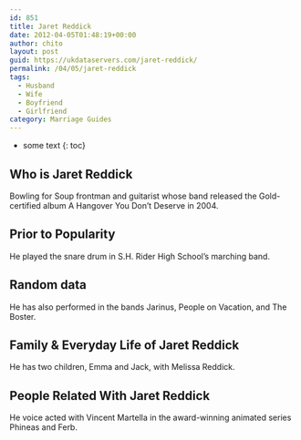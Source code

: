 ```yaml
---
id: 851
title: Jaret Reddick
date: 2012-04-05T01:48:19+00:00
author: chito
layout: post
guid: https://ukdataservers.com/jaret-reddick/
permalink: /04/05/jaret-reddick
tags:
  - Husband
  - Wife
  - Boyfriend
  - Girlfriend
category: Marriage Guides
---
```


* some text
{: toc}


## Who is  Jaret Reddick
                  
                  
                  
Bowling for Soup frontman and guitarist whose band released the Gold-certified album A Hangover You Don&#8217;t Deserve in 2004. 
                  
                
                
                
## Prior to Popularity 
                  
                  
                  
He played the snare drum in S.H. Rider High School&#8217;s marching band.
                  
                
                
                
## Random data 
                  
                  
                  
He has also performed in the bands Jarinus, People on Vacation, and The Boster.
                  
                
                
                
## Family & Everyday Life of Jaret Reddick
                  
                  
                  
He has two children, Emma and Jack, with Melissa Reddick.
                  
                
                
                
## People Related With  Jaret Reddick
                  
                  
                  
He voice acted with Vincent Martella in the award-winning animated series Phineas and Ferb.
                  
                
              
            
          
          
          
    
    
  
